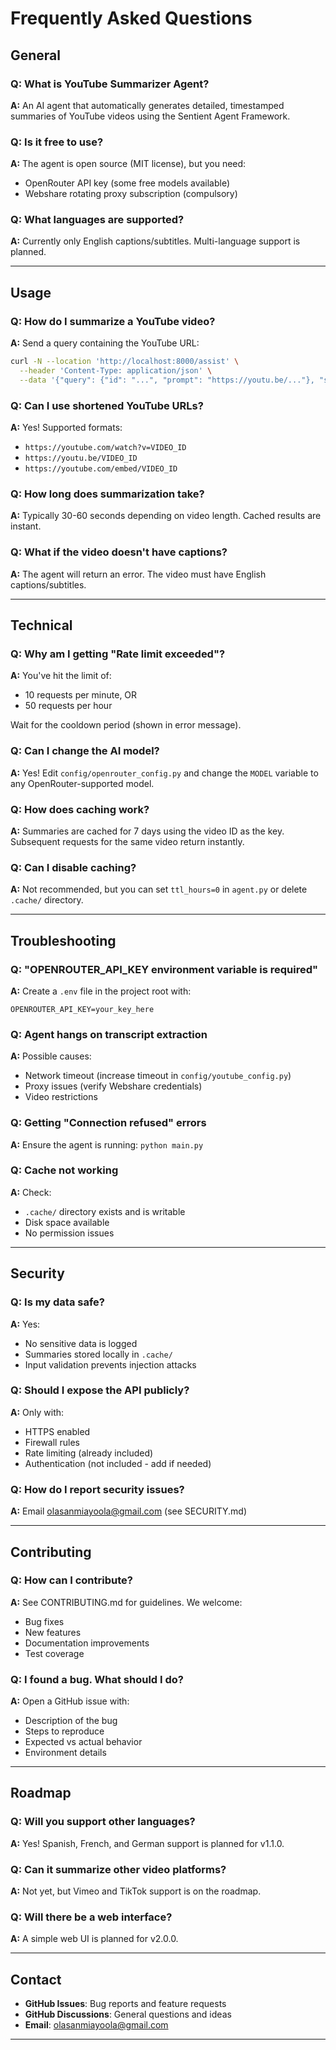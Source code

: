 # Frequently Asked Questions

## General

### Q: What is YouTube Summarizer Agent?
**A:** An AI agent that automatically generates detailed, timestamped summaries of YouTube videos using the Sentient Agent Framework.

### Q: Is it free to use?
**A:** The agent is open source (MIT license), but you need:
- OpenRouter API key (some free models available)
- Webshare rotating proxy subscription (compulsory)

### Q: What languages are supported?
**A:** Currently only English captions/subtitles. Multi-language support is planned.

---

## Usage

### Q: How do I summarize a YouTube video?
**A:** Send a query containing the YouTube URL:
```bash
curl -N --location 'http://localhost:8000/assist' \
  --header 'Content-Type: application/json' \
  --data '{"query": {"id": "...", "prompt": "https://youtu.be/..."}, "session": {...}}'
```

### Q: Can I use shortened YouTube URLs?
**A:** Yes! Supported formats:
- `https://youtube.com/watch?v=VIDEO_ID`
- `https://youtu.be/VIDEO_ID`
- `https://youtube.com/embed/VIDEO_ID`

### Q: How long does summarization take?
**A:** Typically 30-60 seconds depending on video length. Cached results are instant.

### Q: What if the video doesn't have captions?
**A:** The agent will return an error. The video must have English captions/subtitles.

---

## Technical

### Q: Why am I getting "Rate limit exceeded"?
**A:** You've hit the limit of:
- 10 requests per minute, OR
- 50 requests per hour

Wait for the cooldown period (shown in error message).

### Q: Can I change the AI model?
**A:** Yes! Edit `config/openrouter_config.py` and change the `MODEL` variable to any OpenRouter-supported model.

### Q: How does caching work?
**A:** Summaries are cached for 7 days using the video ID as the key. Subsequent requests for the same video return instantly.

### Q: Can I disable caching?
**A:** Not recommended, but you can set `ttl_hours=0` in `agent.py` or delete `.cache/` directory.

---

## Troubleshooting

### Q: "OPENROUTER_API_KEY environment variable is required"
**A:** Create a `.env` file in the project root with:
```
OPENROUTER_API_KEY=your_key_here
```

### Q: Agent hangs on transcript extraction
**A:** Possible causes:
- Network timeout (increase timeout in `config/youtube_config.py`)
- Proxy issues (verify Webshare credentials)
- Video restrictions

### Q: Getting "Connection refused" errors
**A:** Ensure the agent is running: `python main.py`

### Q: Cache not working
**A:** Check:
- `.cache/` directory exists and is writable
- Disk space available
- No permission issues

---

## Security

### Q: Is my data safe?
**A:** Yes:
- No sensitive data is logged
- Summaries stored locally in `.cache/`
- Input validation prevents injection attacks

### Q: Should I expose the API publicly?
**A:** Only with:
- HTTPS enabled
- Firewall rules
- Rate limiting (already included)
- Authentication (not included - add if needed)

### Q: How do I report security issues?
**A:** Email olasanmiayoola@gmail.com (see SECURITY.md)

---

## Contributing

### Q: How can I contribute?
**A:** See CONTRIBUTING.md for guidelines. We welcome:
- Bug fixes
- New features
- Documentation improvements
- Test coverage

### Q: I found a bug. What should I do?
**A:** Open a GitHub issue with:
- Description of the bug
- Steps to reproduce
- Expected vs actual behavior
- Environment details

---

## Roadmap

### Q: Will you support other languages?
**A:** Yes! Spanish, French, and German support is planned for v1.1.0.

### Q: Can it summarize other video platforms?
**A:** Not yet, but Vimeo and TikTok support is on the roadmap.

### Q: Will there be a web interface?
**A:** A simple web UI is planned for v2.0.0.

---

## Contact

- **GitHub Issues**: Bug reports and feature requests
- **GitHub Discussions**: General questions and ideas
- **Email**: olasanmiayoola@gmail.com

---


